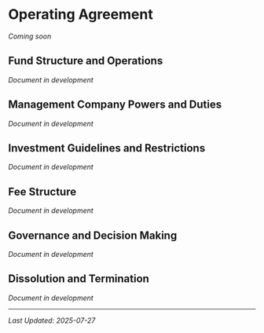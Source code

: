 # Operating Agreement

*Coming soon*

## Fund Structure and Operations
*Document in development*

## Management Company Powers and Duties
*Document in development*

## Investment Guidelines and Restrictions
*Document in development*

## Fee Structure
*Document in development*

## Governance and Decision Making
*Document in development*

## Dissolution and Termination
*Document in development*

---
*Last Updated: 2025-07-27*